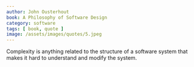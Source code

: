 ```yaml
---
author: John Ousterhout
book: A Philosophy of Software Design
category: software
tags: [ book, quote ]
image: /assets/images/quotes/5.jpeg
---
```

Complexity is anything related to 
the structure of a software system that makes it 
hard to understand and modify the system.